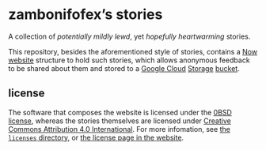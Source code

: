 zambonifofex’s stories
===

A collection of *potentially mildly lewd*, yet *hopefully heartwarming* stories.

This repository, besides the aforementioned style of stories, contains a [Now][ZEIT Now] [website] structure to hold such stories, which allows anonymous feedback to be shared about them and stored to a [Google Cloud] [Storage][GCS] [bucket][GCS bucket].

license
---

The software that composes the website is licensed under the [0BSD license][0BSD], whereas the stories themselves are licensed under [Creative Commons Attribution 4.0 International][CC BY 4.0]. For more infomation, see [the `licenses` directory](licenses/readme.md), or [the license page in the website][license].

<!-- -- -- -- -- -- -->

[ZEIT Now]: https://zeit.co/home "ZEIT Now"

[website]: https://fanstories.now.sh
[license]: https://fanstories.now.sh/license

[Google Cloud]: https://cloud.google.com "Google Cloud website"
[GCS]: https://cloud.google.com/storage "Google Cloud Storage website"
[GCS bucket]: https://cloud.google.com/storage/docs/key-terms#buckets 'The definition of “bucket” in Google Cloud Storage’s documentation'

[0BSD]: licenses/software.md "the copy of the 0BSD license applied to the software"
[CC BY 4.0]: https://creativecommons.org/licenses/by/4.0 "the CC BY 4.0 license in its website"
